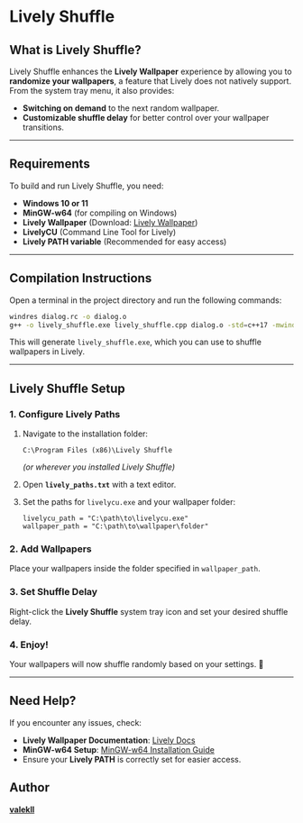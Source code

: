 # Lively Shuffle

## What is Lively Shuffle?
Lively Shuffle enhances the **Lively Wallpaper** experience by allowing you to **randomize your wallpapers**, a feature that Lively does not natively support. From the system tray menu, it also provides:
- **Switching on demand** to the next random wallpaper.
- **Customizable shuffle delay** for better control over your wallpaper transitions.

---

## Requirements
To build and run Lively Shuffle, you need:
- **Windows 10 or 11**
- **MinGW-w64** (for compiling on Windows)
- **Lively Wallpaper** (Download: [Lively Wallpaper](https://rocksdanister.github.io/lively/))
- **LivelyCU** (Command Line Tool for Lively)
- **Lively PATH variable** (Recommended for easy access)

---

## Compilation Instructions
Open a terminal in the project directory and run the following commands:

```sh
windres dialog.rc -o dialog.o
g++ -o lively_shuffle.exe lively_shuffle.cpp dialog.o -std=c++17 -mwindows -lstdc++fs
```

This will generate `lively_shuffle.exe`, which you can use to shuffle wallpapers in Lively.

---

## Lively Shuffle Setup
### 1. Configure Lively Paths
1. Navigate to the installation folder:
   ```
   C:\Program Files (x86)\Lively Shuffle
   ```
   _(or wherever you installed Lively Shuffle)_

2. Open **`lively_paths.txt`** with a text editor.

3. Set the paths for `livelycu.exe` and your wallpaper folder:
   ```
   livelycu_path = "C:\path\to\livelycu.exe"
   wallpaper_path = "C:\path\to\wallpaper\folder"
   ```

### 2. Add Wallpapers
Place your wallpapers inside the folder specified in `wallpaper_path`.

### 3. Set Shuffle Delay
Right-click the **Lively Shuffle** system tray icon and set your desired shuffle delay.

### 4. Enjoy!
Your wallpapers will now shuffle randomly based on your settings. 🎉

---

## Need Help?
If you encounter any issues, check:
- **Lively Wallpaper Documentation**: [Lively Docs](https://rocksdanister.github.io/lively/)
- **MinGW-w64 Setup**: [MinGW-w64 Installation Guide](https://www.mingw-w64.org/)
- Ensure your **Lively PATH** is correctly set for easier access.

## Author
[**valekll**](https://github.com/valekll)
